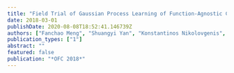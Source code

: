 ```yaml
---
title: "Field Trial of Gaussian Process Learning of Function-Agnostic Channel Performance Under Uncertainty"
date: 2018-03-01
publishDate: 2020-08-08T18:52:41.146739Z
authors: ["Fanchao Meng", "Shuangyi Yan", "Konstantinos Nikolovgenis", "Yu Bi", "Yanni Ou", "Rui Wang", "Reza Nejabati", "Dimitra Simeonidou"]
publication_types: ["1"]
abstract: ""
featured: false
publication: "*OFC 2018*"
---
```


